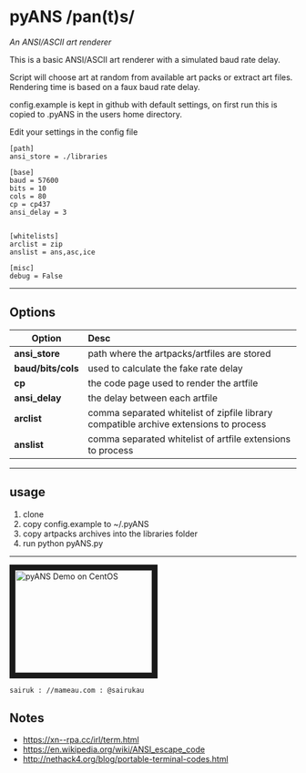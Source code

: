 # pyANS /pan(t)s/
*An ANSI/ASCII art renderer*

This is a basic ANSI/ASCII art renderer with a simulated baud rate delay.

Script will choose art at random from available art packs or extract art files. Rendering time is based on a faux baud rate delay.

config.example is kept in github with default settings, on first run this is copied to .pyANS in the users home directory.

Edit your settings in the config file

    [path]
    ansi_store = ./libraries
    
    [base]
    baud = 57600
    bits = 10
    cols = 80
    cp = cp437
    ansi_delay = 3
    
    
    [whitelists]
    arclist = zip
    anslist = ans,asc,ice
    
    [misc]
    debug = False

----
## Options
| Option        | Desc          |
| ------------- |:--------------|
| **ansi_store** | path where the artpacks/artfiles are stored |
| **baud/bits/cols** | used to calculate the fake rate delay |
| **cp** | the code page used to render the artfile |
| **ansi_delay** | the delay between each artfile |
| **arclist** | comma separated whitelist of zipfile library compatible archive extensions to process |
| **anslist** | comma separated whitelist of artfile extensions to process |

----
## usage
1. clone
2. copy config.example to ~/.pyANS
3. copy artpacks archives into the libraries folder
4. run python pyANS.py

----

<a href="https://www.youtube.com/watch?v=eWz5cLIOal4" target="_blank"><img src="https://i.ytimg.com/vi/eWz5cLIOal4/hqdefault.jpg" 
alt="pyANS Demo on CentOS" width="240" height="180" border="10" /></a>


    sairuk : //mameau.com : @sairukau



## Notes
* https://xn--rpa.cc/irl/term.html
* https://en.wikipedia.org/wiki/ANSI_escape_code
* http://nethack4.org/blog/portable-terminal-codes.html
